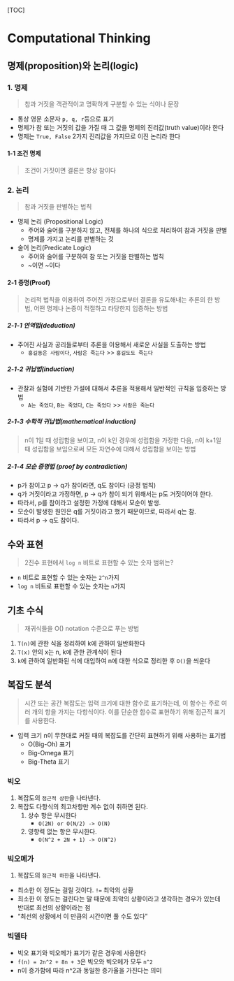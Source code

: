 [TOC]

# Computational Thinking



## 명제(proposition)와 논리(logic)



### 1. 명제

> 참과 거짓을 객관적이고 명확하게 구분할 수 있는 식이나 문장

- 통상 영문 소문자 `p, q, r`등으로 표기
- 명제가 참 또는 거짓의 값을 가질 때 그 값을 명제의 진리값(truth value)이라 한다
- 명제는 `True, False` 2가지 진리값을 가지므로 이진 논리라 한다



#### 1-1 조건 명제

> 조건이 거짓이면 결론은 항상 참이다



### 2. 논리

> 참과 거짓을 판별하는 법칙

- 명제 논리 (Propositional Logic)
  - 주어와 술어를 구분하지 않고, 전체를 하나의 식으로 처리하여 참과 거짓을 판별
  - 명제를 가지고 논리를 판별하는 것
- 술어 논리(Predicate Logic)
  - 주어와 술어를 구분하여 참 또는 거짓을 판별하는 법칙
  - ~이면 ~이다



#### 2-1 증명(Proof)

> 논리적 법칙을 이용하여 주어진 가정으로부터 결론을 유도해내는 추론의 한 방법, 어떤 명제나 논증이 적절하고 타당한지 입증하는 방법



##### 2-1-1 연역법(deduction)

- 주어진 사실과 공리들로부터 추론을 이용해서 새로운 사실을 도출하는 방법
  - `홍길동은 사람이다`, `사람은 죽는다` >> `홍길도도 죽는다`



##### 2-1-2 귀납법(induction)

- 관찰과 실험에 기반한 가설에 대해서 추론을 적용해서 일반적인 규칙을 입증하는 방법
  - `A는 죽었다`, `B는 죽었다`, `C는 죽었다` >> `사람은 죽는다`



##### 2-1-3 수학적 귀납법(mathematical induction)

> n이 1일 때 성립함을 보이고, n이 k인 경우에 성립함을 가정한 다음, n이 k+1일 때 성립함을 보임으로써 모든 자연수에 대해서 성립함을 보이는 방법



##### 2-1-4 모순 증명법 (proof by contradiction)

- p가 참이고 p → q가 참이라면, q도 참이다 (긍정 법칙)
- q가 거짓이라고 가정하면, p → q가 참이 되기 위해서는 p도 거짓이어야 한다.
- 따라서, p를 참이라고 설정한 가정에 대해서 모순이 발생.
- 모순이 발생한 원인은 q를 거짓이라고 했기 때문이므로, 따라서 q는 참.
- 따라서 p → q도 참이다.



## 수와 표현

> 2진수 표현에서 `log n` 비트로 표현할 수 있는 숫자 범위는?

- `n` 비트로 표현할 수 있는 숫자는 `2^n`가지 
- `log n` 비트로 표현할 수 있는 숫자는 `n`가지



## 기초 수식

> 재귀식들을 O() notation 수준으로 푸는 방법

1. `T(n)`에 관한 식을 정리하여 k에 관하여 일반화한다
2. `T(x)` 안의 x는 n, k에 관한 관계식이 된다
3.  `k`에 관하여 일반화된 식에 대입하여 n에 대한 식으로 정리한 후 `O()`을 씌운다



## 복잡도 분석

> 시간 또는 공간 복잡도는 입력 크기에 대한 함수로 표기하는데, 이 함수는 주로 여러 개의 항을 가지는 다항식이다. 이를 단순한 함수로 표현하기 위해 점근적 표기를 사용한다.

- 입력 크기 n이 무한대로 커질 때의 복잡도를 간단히 표현하기 위해 사용하는 표기법
  - O(Big-Oh) 표기
  - Big-Omega 표기
  - Big-Theta 표기

### 빅오

1. 복잡도의 `점근적 상한`을 나타낸다.
2. 복잡도 다항식의 최고차항만 계수 없이 취하면 된다.
   1. 상수 항은 무시한다
      - `O(2N) or O(N/2) -> O(N)`
   2. 영향력 없는 항은 무시한다.
      - `O(N^2 + 2N + 1) -> O(N^2)`

### 빅오메가

1. 복잡도의 `점근적 하한`을 나타낸다.

- 최소한 이 정도는 걸릴 것이다. `!=` 최악의 상황
- 최소한 이 정도는 걸린다는 말 때문에 최악의 상황이라고 생각하는 경우가 있는데 반대로 최선의 상황이라는 점
- “최선의 상황에서 이 만큼의 시간이면 풀 수도 있다”



### 빅델타

- 빅오 표기와 빅오메가 표기가 같은 경우에 사용한다
- `f(n) = 2n^2 + 8n + 3`은 빅오와 빅오메가 모두 `n^2`
- n이 증가함에 따라 n^2과 동일한 증가율을 가진다는 의미
